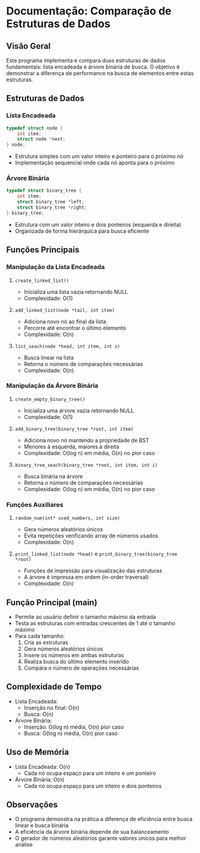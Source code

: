 # Documentação: Comparação de Estruturas de Dados
## Visão Geral
Este programa implementa e compara duas estruturas de dados fundamentais: lista encadeada e árvore binária de busca. O objetivo é demonstrar a diferença de performance na busca de elementos entre estas estruturas.

## Estruturas de Dados

### Lista Encadeada
```c
typedef struct node {
    int item;
    struct node *next;
} node;
```
- Estrutura simples com um valor inteiro e ponteiro para o próximo nó
- Implementação sequencial onde cada nó aponta para o próximo

### Árvore Binária
```c
typedef struct binary_tree {
    int item;
    struct binary_tree *left;
    struct binary_tree *right;
} binary_tree;
```
- Estrutura com um valor inteiro e dois ponteiros (esquerda e direita)
- Organizada de forma hierárquica para busca eficiente

## Funções Principais

### Manipulação da Lista Encadeada
1. `create_linked_list()`
   - Inicializa uma lista vazia retornando NULL
   - Complexidade: O(1)

2. `add_linked_list(node *tail, int item)`
   - Adiciona novo nó ao final da lista
   - Percorre até encontrar o último elemento
   - Complexidade: O(n)

3. `list_seach(node *head, int item, int i)`
   - Busca linear na lista
   - Retorna o número de comparações necessárias
   - Complexidade: O(n)

### Manipulação da Árvore Binária
1. `create_empty_binary_tree()`
   - Inicializa uma árvore vazia retornando NULL
   - Complexidade: O(1)

2. `add_binary_tree(binary_tree *root, int item)`
   - Adiciona novo nó mantendo a propriedade de BST
   - Menores à esquerda, maiores à direita
   - Complexidade: O(log n) em média, O(n) no pior caso

3. `binary_tree_seach(binary_tree *root, int item, int i)`
   - Busca binária na árvore
   - Retorna o número de comparações necessárias
   - Complexidade: O(log n) em média, O(n) no pior caso

### Funções Auxiliares
1. `random_num(int* used_numbers, int size)`
   - Gera números aleatórios únicos
   - Evita repetições verificando array de números usados
   - Complexidade: O(n)

2. `print_linked_list(node *head)` e `print_binary_tree(binary_tree *root)`
   - Funções de impressão para visualização das estruturas
   - A árvore é impressa em ordem (in-order traversal)
   - Complexidade: O(n)

## Função Principal (main)
- Permite ao usuário definir o tamanho máximo da entrada
- Testa as estruturas com entradas crescentes de 1 até o tamanho máximo
- Para cada tamanho:
  1. Cria as estruturas
  2. Gera números aleatórios únicos
  3. Insere os números em ambas estruturas
  4. Realiza busca do último elemento inserido
  5. Compara o número de operações necessárias

## Complexidade de Tempo
- Lista Encadeada:
  - Inserção no final: O(n)
  - Busca: O(n)
- Árvore Binária:
  - Inserção: O(log n) média, O(n) pior caso
  - Busca: O(log n) média, O(n) pior caso

## Uso de Memória
- Lista Encadeada: O(n)
  - Cada nó ocupa espaço para um inteiro e um ponteiro
- Árvore Binária: O(n)
  - Cada nó ocupa espaço para um inteiro e dois ponteiros

## Observações
- O programa demonstra na prática a diferença de eficiência entre busca linear e busca binária
- A eficiência da árvore binária depende de sua balanceamento
- O gerador de números aleatórios garante valores únicos para melhor análise
